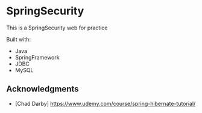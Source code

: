 # SpringSecurity

This is a SpringSecurity web for practice 

Built with:
 
- Java
- SpringFramework
- JDBC 
- MySQL      

## Acknowledgments

* [Chad Darby] https://www.udemy.com/course/spring-hibernate-tutorial/ 
